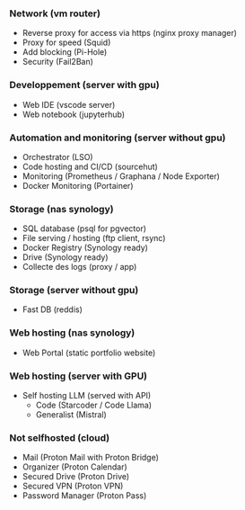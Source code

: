 ### Network (vm router)
- Reverse proxy for access via https (nginx proxy manager)
- Proxy for speed (Squid)
- Add blocking (Pi-Hole)
- Security (Fail2Ban)

### Developpement (server with gpu)
- Web IDE (vscode server)
- Web notebook (jupyterhub)

### Automation and monitoring (server without gpu)
- Orchestrator (LSO)
- Code hosting and CI/CD (sourcehut)
- Monitoring (Prometheus / Graphana / Node Exporter)
- Docker Monitoring (Portainer)

### Storage (nas synology)
- SQL database (psql for pgvector)
- File serving / hosting (ftp client, rsync)
- Docker Registry (Synology ready)
- Drive (Synology ready)
- Collecte des logs (proxy / app)

### Storage (server without gpu)
- Fast DB (reddis)

### Web hosting (nas synology)
- Web Portal (static portfolio website)

### Web hosting (server with GPU)
- Self hosting LLM (served with API)
    - Code (Starcoder / Code Llama)
    - Generalist (Mistral)

### Not selfhosted (cloud)
- Mail (Proton Mail with Proton Bridge)
- Organizer (Proton Calendar)
- Secured Drive (Proton Drive)
- Secured VPN (Proton VPN)
- Password Manager (Proton Pass)